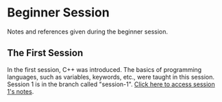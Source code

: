 # Beginner Session
Notes and references given during the beginner session. <br>

## The First Session
In the first session, C++ was introduced. The basics of programming languages, such as variables, keywords, etc., were taught in this session. <br>
Session 1 is in the branch called "session-1". [Click here to access session 1's notes](https://github.com/cynergy-ruas/beginner-session/tree/session-1).
